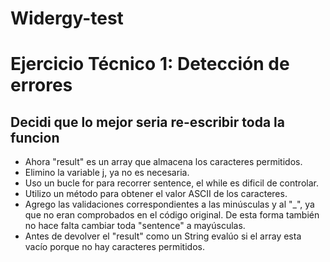 # Widergy-test

<h1>Ejercicio Técnico 1: Detección de errores</h1>

<h2>Decidi que lo mejor seria re-escribir toda la funcion</h2>

<i></i>

* Ahora "result" es un array que almacena los caracteres permitidos.
* Elimino la variable j, ya no es necesaria.
* Uso un bucle for para recorrer sentence, el while es dificil de controlar.
* Utilizo un método para obtener el valor ASCII de los caracteres.
* Agrego las validaciones correspondientes a las minúsculas y al "_", ya que no eran comprobados en el código original. De esta forma también no hace falta cambiar toda "sentence" a mayúsculas.
* Antes de devolver el "result" como un String evalúo si el array esta vacío porque no hay caracteres permitidos.

